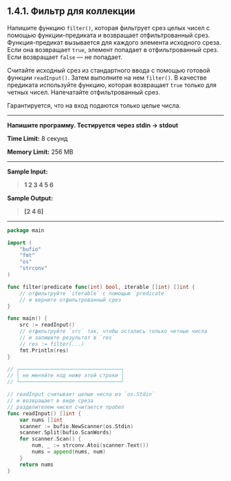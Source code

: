 ## 1.4.1. Фильтр для коллекции

Напишите функцию `filter()`, которая фильтрует срез целых чисел с помощью функции-предиката и возвращает отфильтрованный срез. Функция-предикат вызывается для каждого элемента исходного среза. Если она возвращает `true`, элемент попадает в отфильтрованный срез. Если возвращает `false` — не попадает.

Считайте исходный срез из стандартного ввода с помощью готовой функции `readInput()`. Затем выполните на нем `filter()`. В качестве предиката используйте функцию, которая возвращает `true` только для четных чисел. Напечатайте отфильтрованный срез.

Гарантируется, что на вход подаются только целые числа.

___
**Напишите программу. Тестируется через stdin → stdout**

**Time Limit:** 8 секунд

**Memory Limit:** 256 MB
___
**Sample Input:**
> **1 2 3 4 5 6**

**Sample Output:**
> **[2 4 6]**
___

```Go
package main

import (
	"bufio"
	"fmt"
	"os"
	"strconv"
)

func filter(predicate func(int) bool, iterable []int) []int {
	// отфильтруйте `iterable` с помощью `predicate`
	// и верните отфильтрованный срез
}

func main() {
	src := readInput()
	// отфильтруйте `src` так, чтобы остались только четные числа
	// и запишите результат в `res`
	// res := filter(...)
	fmt.Println(res)
}

// ┌─────────────────────────────────┐
// │ не меняйте код ниже этой строки │
// └─────────────────────────────────┘

// readInput считывает целые числа из `os.Stdin`
// и возвращает в виде среза
// разделителем чисел считается пробел
func readInput() []int {
	var nums []int
	scanner := bufio.NewScanner(os.Stdin)
	scanner.Split(bufio.ScanWords)
	for scanner.Scan() {
		num, _ := strconv.Atoi(scanner.Text())
		nums = append(nums, num)
	}
	return nums
}
```